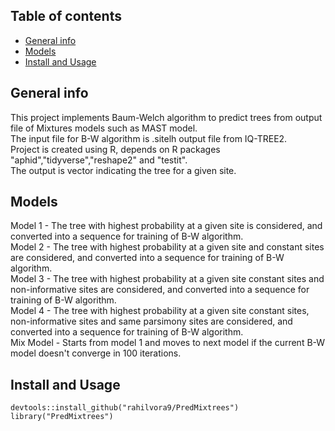 ## Table of contents
* [General info](#general-info)
* [Models](#models)
* [Install and Usage](#Installation)

## General info
This project implements Baum-Welch algorithm to predict trees from output file of Mixtures models such as MAST model.\
The input file for B-W algorithm is .sitelh output file from IQ-TREE2.\
Project is created using R, depends on R packages "aphid","tidyverse","reshape2" and "testit".\
The output is vector indicating the tree for a given site.

## Models
Model 1 - The tree with highest probability at a given site is considered, and converted into a sequence for training of B-W algorithm.\
Model 2 - The tree with highest probability at a given site and constant sites are considered, and converted into a sequence for training of B-W algorithm.\
Model 3 - The tree with highest probability at a given site constant sites and non-informative sites are considered, and converted into a sequence for training of B-W algorithm.\
Model 4 - The tree with highest probability at a given site constant sites, non-informative sites and same parsimony sites are considered, and converted into a sequence for training of B-W algorithm.\
Mix Model - Starts from model 1 and moves to next model if the current B-W model doesn't converge in 100 iterations.

## Install and Usage
```
devtools::install_github("rahilvora9/PredMixtrees") 
library("PredMixtrees")
```
